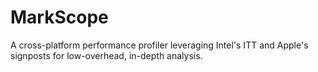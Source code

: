 # MarkScope
A cross-platform performance profiler leveraging Intel's ITT and Apple's signposts for low-overhead, in-depth analysis.
